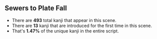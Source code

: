 Sewers to Plate Fall
---
* There are **493** total kanji that appear in this scene.
* There are **13** kanji that are introduced for the first time in this scene.
* That's **1.47%** of the unique kanji in the entire script.